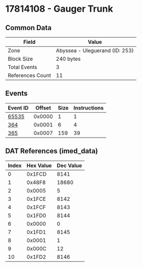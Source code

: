 # 17814108 - Gauger Trunk

## Common Data

| Field            | Value                          |
|------------------|--------------------------------|
| Zone             | Abyssea - Uleguerand (ID: 253) |
| Block Size       | 240 bytes                      |
| Total Events     | 3                              |
| References Count | 11                             |

## Events

| Event ID            | Offset   |   Size |   Instructions |
|---------------------|----------|--------|----------------|
| [65535](./65535.md) | 0x0000   |      1 |              1 |
| [364](./364.md)     | 0x0001   |      6 |              4 |
| [365](./365.md)     | 0x0007   |    159 |             39 |

## DAT References (imed_data)

|   Index | Hex Value   |   Dec Value |
|---------|-------------|-------------|
|       0 | 0x1FCD      |        8141 |
|       1 | 0x48F8      |       18680 |
|       2 | 0x0005      |           5 |
|       3 | 0x1FCE      |        8142 |
|       4 | 0x1FCF      |        8143 |
|       5 | 0x1FD0      |        8144 |
|       6 | 0x0000      |           0 |
|       7 | 0x1FD1      |        8145 |
|       8 | 0x0001      |           1 |
|       9 | 0x000C      |          12 |
|      10 | 0x1FD2      |        8146 |
